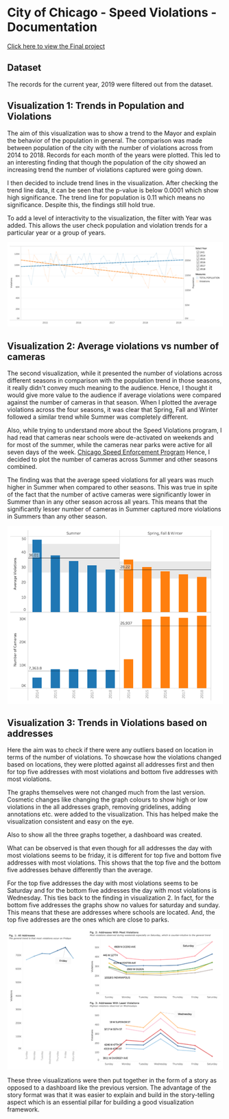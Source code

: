 
# City of Chicago - Speed Violations - Documentation  

[Click here to view the Final project](https://public.tableau.com/profile/prerana7302#!/vizhome/Chicago-SpeedViolation-Visualizations2/Dashboard)

## Dataset 
The records for the current year, 2019 were filtered out from the dataset. 

## Visualization 1: Trends in Population and Violations

The aim of this visualization was to show a trend to the Mayor and explain the behavior of the population in general. The comparison was made between population of the city with the number of violations across from 2014 to 2018. Records for each month of the years were plotted. This led to an interesting finding that though the population of the city showed an increasing trend the number of violations captured were going down. 

I then decided to include trend lines in the visualization. After checking the trend line data, it can be seen that the p-value is below 0.0001 which show high significance. The trend line for population is 0.11 which means no significance. Despite this, the findings still hold true. 

To add a level of interactivity to the visualization, the filter with Year was added. This allows the user check population and violation trends for a particular year or a group of years. 

![Viz 1](https://github.com/preranap1/Chicago-City-Speed-Camera-Violations-Visualizations/blob/master/Images/Ver2-1.png)

## Visualization 2: Average violations vs number of cameras

The second visualization, while it presented the number of violations across different seasons in comparison with the population trend in those seasons, it really didn't convey much meaning to the audience. Hence, I thought it would give more value to the audience if average violations were compared against the number of cameras in that season. When I plotted the average violations across the four seasons, it was clear that Spring, Fall and Winter followed a similar trend while Summer was completely different. 

Also, while trying to understand more about the Speed Violations program, I had read that cameras near schools were de-activated on weekends and for most of the summer, while the cameras near parks were active for all seven days of the week. [Chicago Speed Enforcement Program](https://www.chicago.gov/city/en/depts/cdot/supp_info/children_s_safetyzoneporgramautomaticspeedenforcement.html) Hence, I decided to plot the number of cameras across Summer and other seasons combined. 

The finding was that the average speed violations for all years was much higher in Summer when compared to other seasons. This was true in spite of the fact that the number of active cameras were significantly lower in Summer than in any other season across all years. This means that the significantly lesser number of cameras in Summer captured more violations in Summers than any other season. 

![Viz 2](https://github.com/preranap1/Chicago-City-Speed-Camera-Violations-Visualizations/blob/master/Images/Ver2-2.png)


## Visualization 3: Trends in Violations based on addresses

Here the aim was to check if there were any outliers based on location in terms of the number of violations. To showcase how the violations changed based on locations, they were plotted against all addresses first and then for top five addresses with most violations and bottom five addresses with most violations.

The graphs themselves were not changed much from the last version. Cosmetic changes like changing the graph colours to show high or low violations in the all addresses graph, removing gridelines, adding annotations etc. were added to the visualization. This has helped make the visualization consistent and easy on the eye. 

Also to show all the three graphs together, a dashboard was created. 

What can be observed is that even though for all addresses the day with most violations seems to be friday, it is different for top five and bottom five addresses with most violations. This shows that the top five and the bottom five addresses behave differently than the average. 

For the top five addresses the day with most violations seems to be Saturday and for the bottom five addresses the day with most violations is Wednesday. This ties back to the finding in visualization 2. In fact, for the bottom five addresses the graphs show no values for saturday and sunday. This means that these are addresses where schools are located. And, the top five addresses are the ones which are close to parks.

![Viz 3](https://github.com/preranap1/Chicago-City-Speed-Camera-Violations-Visualizations/blob/master/Images/Ver2-3.png)


These three visualizations were then put together in the form of a story as opposed to a dashboard like the previous version. The advantage of the story format was that it was easier to explain and build in the story-telling aspect which is an essential pillar for building a good visualization framework.

